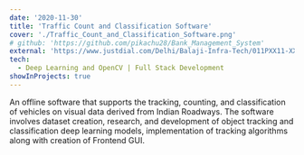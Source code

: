 ```yaml
---
date: '2020-11-30'
title: 'Traffic Count and Classification Software'
cover: './Traffic_Count_and_Classification_Software.png'
# github: 'https://github.com/pikachu28/Bank_Management_System'
external: 'https://www.justdial.com/Delhi/Balaji-Infra-Tech/011PXX11-XX11-190818205050-J1J6_BZDETg'
tech:
  - Deep Learning and OpenCV | Full Stack Development
showInProjects: true
---
```


An offline software that supports the tracking, counting, and classification of vehicles on visual data
derived from Indian Roadways. The software involves dataset creation, research, and development of object tracking and classification 
deep learning models, implementation of tracking algorithms along with creation of Frontend GUI.